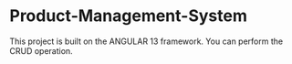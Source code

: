 # Product-Management-System
This project is built on the ANGULAR 13 framework.
You can perform the CRUD operation.
